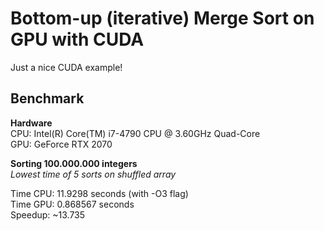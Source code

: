 # Bottom-up (iterative) Merge Sort on GPU with CUDA
Just a nice CUDA example!

## Benchmark

**Hardware**<br>
CPU: Intel(R) Core(TM) i7-4790 CPU @ 3.60GHz Quad-Core<br>
GPU: GeForce RTX 2070

**Sorting 100.000.000 integers**<br>
*Lowest time of 5 sorts on shuffled array*

Time CPU: 11.9298 seconds (with -O3 flag)<br>
Time GPU: 0.868567 seconds<br>
Speedup: ~13.735

